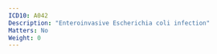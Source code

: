```yaml
---
ICD10: A042
Description: "Enteroinvasive Escherichia coli infection"
Matters: No
Weight: 0
---
```


